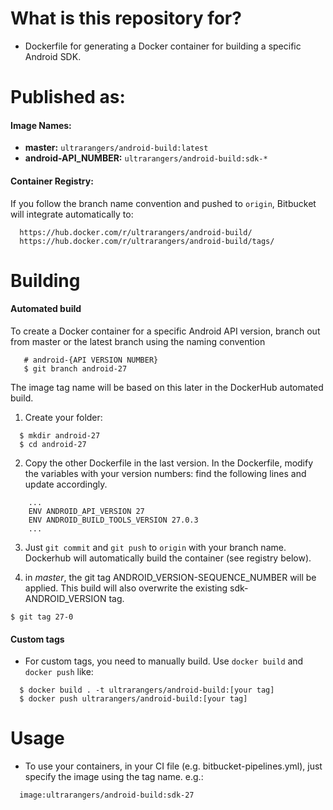 # What is this repository for?

- Dockerfile for generating a Docker container for building a specific Android SDK.

# Published as:

#### Image Names:

- **master:**
  `ultrarangers/android-build:latest`
- **android-API_NUMBER:** `ultrarangers/android-build:sdk-*`

#### Container Registry:

If you follow the branch name convention and pushed to `origin`, Bitbucket will integrate automatically to:

      https://hub.docker.com/r/ultrarangers/android-build/
      https://hub.docker.com/r/ultrarangers/android-build/tags/

# Building

#### Automated build

To create a Docker container for a specific Android API version, branch out from master or the latest branch using the naming convention

```
   # android-{API VERSION NUMBER}
   $ git branch android-27
```

The image tag name will be based on this later in the DockerHub automated build.

1. Create your folder:

```
  $ mkdir android-27
  $ cd android-27
```

2. Copy the other Dockerfile in the last version. In the Dockerfile, modify the variables with your version numbers: find the following lines and update accordingly.

```
    ...
    ENV ANDROID_API_VERSION 27
    ENV ANDROID_BUILD_TOOLS_VERSION 27.0.3
    ...
```

3. Just `git commit` and `git push` to `origin` with your branch name. Dockerhub will automatically build the container (see registry below).

4. in _master_, the git tag ANDROID_VERSION-SEQUENCE_NUMBER will be applied. This build will also overwrite the existing sdk-ANDROID_VERSION tag.

```
$ git tag 27-0
```

#### Custom tags

- For custom tags, you need to manually build. Use `docker build` and `docker push` like:

```
  $ docker build . -t ultrarangers/android-build:[your tag]
  $ docker push ultrarangers/android-build:[your tag]
```

# Usage

- To use your containers, in your CI file (e.g. bitbucket-pipelines.yml), just specify the image using the tag name. e.g.:

```
  image:ultrarangers/android-build:sdk-27
```
